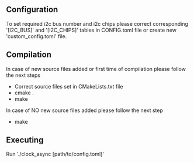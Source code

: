 ## Configuration
To set required i2c bus number and i2c chips please 
correct corresponding '[I2C_BUS]' and '[I2C_CHIPS]' tables in CONFIG.toml file or create new 'custom_config.toml' file.


## Compilation
In case of new source files added or first time of compilation please follow the next steps

* Correct source files set in CMakeLists.txt file
* cmake .
* make

In case of NO new source files added please follow the next step
* make

## Executing
Run './clock_async [path/to/config.toml]'
